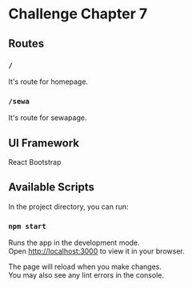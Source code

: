 # Challenge Chapter 7

## Routes

### `/`

It's route for homepage.

### `/sewa`

It's route for sewapage.

## UI Framework

React Bootstrap

## Available Scripts

In the project directory, you can run:

### `npm start`

Runs the app in the development mode.\
Open [http://localhost:3000](http://localhost:3000) to view it in your browser.

The page will reload when you make changes.\
You may also see any lint errors in the console.
